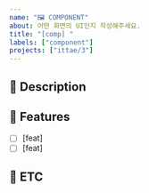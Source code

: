 ```yaml
---
name: "🖼️ COMPONENT"
about: 어떤 화면의 UI인지 작성해주세요.
title: "[comp] "
labels: ["component"]
projects: ["ittae/3"]
---
```


## 📢 Description
<!--
해당 component(화면에서 어떤 기능을 하는 구성)을 잘 설명해주세요
이 UI가 필요한 이유를 개발자에게 잘 알려주세요
-->


## 🧩 Features
<!--
구성에서 어떤 기능을 하는지 적어주세요
플랫폼별로 화면은 달라지겠지만 구성은 같이 쓰는 경우가 많을거라고 예상해요. 가끔은 플랫폼에만 존재하는 구성도 있을거에요
-->
- [ ] [feat]
- [ ] [feat]

## 🐣 ETC
<!--
기타사항, 특이사항을 알려주세요
-->
